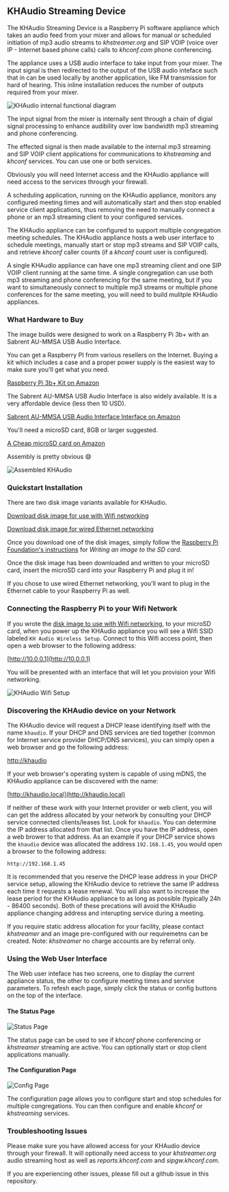 ## KHAudio Streaming Device ##

The KHAudio Streaming Device is a Raspberry Pi software appliance which takes an audio feed from your mixer and allows for manual or scheduled initiation of mp3 audio streams to *khstreamer.org* and SIP VOIP (voice over IP - Internet based phone calls) calls to *khconf.com* phone conferencing.

The appliance uses a USB audio interface to take input from your mixer. The input signal is then redirected to the output of the USB audio inteface such that in can be used locally by another application, like FM transmission for hard of hearing. This inline installation reduces the number of outputs required from your mixer.

![KHAudio internal functional diagram](./resources/khaudio_diagram.png)

The input signal from the mixer is internally sent through a chain of digial signal processing to enhance audibility over low bandwidth mp3 streaming and phone conferencing.

The effected signal is then made available to the internal mp3 streaming and SIP VOIP client applications for communications to *khstreaming* and *khconf* services. You can use one or both services.

Obviously you will need Internet access and the KHAudio appliance will need access to the services through your firewall.

A scheduling application, running on the KHAudio appliance, monitors any configured meeting times and will automatically start and then stop enabled service client applications, thus removing the need to manually connect a phone or an mp3 streaming client to your configured services.

The KHAudio appliance can be configured to support multiple congregation meeting schedules. The KHAudio appliance hosts a web user interface to schedule meetings, manually start or stop mp3 streams and SIP VOIP calls, and retrieve *khconf* caller counts (if a *khconf* count user is configured).

A single KHAudio appliance can have one mp3 streaming client and one SIP VOIP client running at the same time. A single congregation can use both mp3 streaming and phone conferencing for the same meeting, but if you want to simultaneously connect to multiple mp3 streams or multiple phone conferences for the same meeting, you will need to build mulitple KHAudio appliances.

### What Hardware to Buy ###

The image builds were designed to work on a Raspberry Pi 3b+ with an Sabrent AU-MMSA USB Audio Interface.

You can get a Raspberry PI from various resellers on the Internet. Buying a kit which includes a case and a proper power supply is the easiest way to make sure you'll get what you need.

[Raspberry Pi 3b+ Kit on Amazon](https://www.amazon.com/CanaKit-Raspberry-Premium-Clear-Supply/dp/B07BC7BMHY)

The Sabrent AU-MMSA USB Audio Interface is also widely available. It is a very affordable device (less then 10 USD).

[Sabrent AU-MMSA USB Audio Interface Interface on Amazon](https://www.amazon.com/gp/product/B00IRVQ0F8)

You'll need a microSD card, 8GB or larger suggested.

[A Cheap microSD card on Amazon](https://www.amazon.com/Sandisk-Ultra-Micro-UHS-I-Adapter/dp/B073K14CVB)

Assembly is pretty obvious :smile:

![Assembled KHAudio](./resources/khaudiopi.jpg)

### Quickstart Installation ###

There are two disk image variants available for KHAudio.

[Download disk image for use with Wifi networking](https://www.dropbox.com/s/225kfyo86321opv/khaudio_wifi.img?dl=1)

[Download disk image for wired Ethernet networking](https://www.dropbox.com/s/5rm9dstu340z8jq/khaudio_wired.img?dl=1)

Once you download one of the disk images, simply follow the [Raspberry Pi Foundation's instructions](https://www.raspberrypi.org/documentation/installation/installing-images/) for *Writing an image to the SD card*.

Once the disk image has been downloaded and written to your microSD card, insert the microSD card into your Raspberry Pi and plug it in!

If you chose to use wired Ethernet networking, you'll want to plug in the Ethernet cable to your Raspberry Pi as well.

### Connecting the Raspberry Pi to your Wifi Network ###

If you wrote the [disk image to use with Wifi networking](https://www.dropbox.com/s/225kfyo86321opv/khaudio_wifi.img?dl=1), to your microSD card, when you power up the KHAudio appliance you will see a Wifi SSID labeled `KH Audio Wireless Setup`. Connect to this Wifi access point, then open a web browser to the following address:

[http://10.0.0.1](http://10.0.0.1)

You will be presented with an interface that will let you provision your Wifi networking.

![KHAudio Wifi Setup](resources/khaudio_wifisetup.png)

### Discovering the KHAudio device on your Network ###

The KHAudio device will request a DHCP lease identifying itself with the name `khaudio`. If your DHCP and DNS services are tied together (common for Internet service provider DHCP/DNS services), you can simply open a web browser and go the following address:

[http://khaudio](http://khaudio)

If your web browser's operating system is capable of using mDNS, the KHAudio appliance can be discovered with the name:

[http://khaudio.local](http://khaudio.local)

If neither of these work with your Internet provider or web client, you will can get the address allocated by your network by consulting your DHCP service connected clients/leases list. Look for `khaudio`. You can determine the IP address allocated from that list. Once you have the IP address, open a web brower to that address. As an example if your DHCP service shows the `khaudio` device was allocated the address `192.168.1.45`, you would open a browser to the following address:

`http://192.168.1.45`

It is recommended that you reserve the DHCP lease address in your DHCP service setup, allowing the KHAudio device to retrieve the same IP address each time it requests a lease renewal. You will also want to increase the lease period for the KHAudio appliance to as long as possible (typically 24h - 86400 seconds). Both of these precations will avoid the KHAudio appliance changing address and interupting service during a meeting.

If you require static address allocation for your facility, please contact *khstreamer* and an image pre-configured with our requiremetns can be created. Note: *khstreamer* no charge accounts are by referral only.

### Using the Web User Interface ###

The Web user inteface has two screens, one to display the current appliance status, the other to configure meeting times and service parameters. To refesh each page, simply click the status or config buttons on the top of the interface.

#### The Status Page ####

![Status Page](./resources/khaudio_status.png)

The status page can be used to see if *khconf* phone conferencing or *khstreamer* streaming are active. You can optionally start or stop client applications manually.

#### The Configuration Page ####

![Config Page](./resources/khaudio_config.png)

The configuration page allows you to configure start and stop schedules for multiple congregations. You can then configure and enable *khconf* or *khstreaming* services.

### Troubleshooting Issues ###

Please make sure you have allowed access for your KHAudio device through your firewall. It will optionally need access to your *khstreamer.org* audio streaming host as well as *reports.khconf.com* and *sipgw.khconf.com*.

If you are experiencing other issues, please fill out a github issue in this repository.
